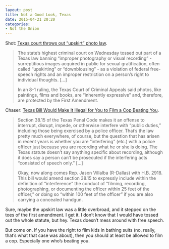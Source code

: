 ```yaml
---
layout: post
title: Not a Good Look, Texas
date: 2015-04-21 20:20
categories: 
- Not the Onion
---
```


Shot: [Texas court throws out “upskirt” photo law](http://www.houstonchronicle.com/news/article/State-appeals-court-rules-upskirt-law-5763225.php?t=53c893b5408b7034ef).

> The state’s highest criminal court on Wednesday tossed out part of a Texas law banning “improper photography or visual recording” - surreptitious images acquired in public for sexual gratification, often called “upskirting” or “downblousing” - as a violation of federal free-speech rights and an improper restriction on a person’s right to individual thoughts. […]
>
> In an 8-1 ruling, the Texas Court of Criminal Appeals said photos, like paintings, films and books, are “inherently expressive” and, therefore, are protected by the First Amendment.

Chaser: [Texas Bill Would Make It Illegal for You to Film a Cop Beating You](http://www.loweringthebar.net/2015/03/texas-cop-filming-bill.html).

> Section 38.15 of the Texas Penal Code makes it an offense to interrupt, disrupt, impede, or otherwise interfere with “public duties,” including those being exercised by a police officer. That’s the law pretty much everywhere, of course, but the question that has arisen in recent years is whether you are “interfering” (etc.) with a police officer just because you are recording what he or she is doing. The Texas statute doesn’t say anything specific about recording, although it does say a person can’t be prosecuted if the interfering acts “consisted of speech only.” […] 
>
> Okay, now along comes Rep. Jason Villalba (R-Dallas) with H.B. 2918. This bill would amend section 38.15 to expressly include within the definition of “interference” the conduct of “filming, recording, photographing, or documenting the officer within 25 feet of the officer,” or doing so “within 100 feet of the officer” if you are also carrying a concealed handgun.

Sure, maybe the upskirt law was a little overbroad, and it stepped on the toes of the first amendment. I get it. I don’t know that I would have tossed out the whole statute, but hey. Texas doesn’t mess around with free speech.

But come on. If you have the right to film kids in bathing suits (no, really, that’s what that case was about), then you should at least be allowed to film a cop. Especially one who’s beating you.